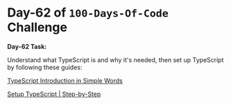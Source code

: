 # Day-62 of `100-Days-Of-Code` Challenge

**Day-62 Task:**

Understand what TypeScript is and why it's needed, then set up TypeScript by following these guides:

[TypeScript Introduction in Simple Words](./TS-Intro%20&%20Setup/typescript-intro.md)

[Setup TypeScript | Step-by-Step](./TS-Intro%20&%20Setup/typescript-setup.md)